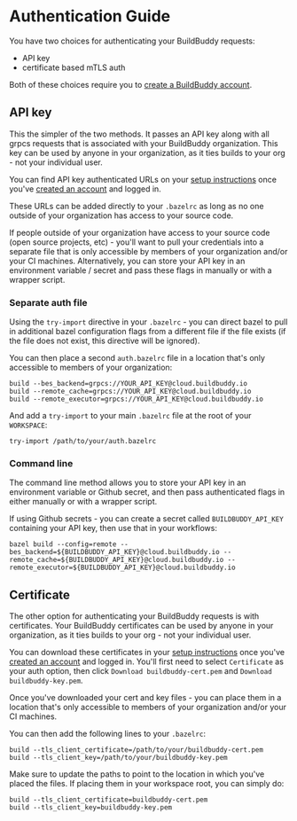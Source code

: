 <!--
{
  "name": "Authentication Guide",
  "category": "5f18d20522eec65d44a3c1cd",
  "priority": 950
}
-->

# Authentication Guide

You have two choices for authenticating your BuildBuddy requests:

- API key
- certificate based mTLS auth

Both of these choices require you to [create a BuildBuddy account](http://app.buildbuddy.io/).

## API key

This the simpler of the two methods. It passes an API key along with all grpcs requests that is associated with your BuildBuddy organization. This key can be used by anyone in your organization, as it ties builds to your org - not your individual user.

You can find API key authenticated URLs on your [setup instructions](https://app.buildbuddy.io/docs/setup/) once you've [created an account](<(http://app.buildbuddy.io/)>) and logged in.

These URLs can be added directly to your `.bazelrc` as long as no one outside of your organization has access to your source code.

If people outside of your organization have access to your source code (open source projects, etc) - you'll want to pull your credentials into a separate file that is only accessible by members of your organization and/or your CI machines. Alternatively, you can store your API key in an environment variable / secret and pass these flags in manually or with a wrapper script.

### Separate auth file

Using the `try-import` directive in your `.bazelrc` - you can direct bazel to pull in additional bazel configuration flags from a different file if the file exists (if the file does not exist, this directive will be ignored).

You can then place a second `auth.bazelrc` file in a location that's only accessible to members of your organization:

```
build --bes_backend=grpcs://YOUR_API_KEY@cloud.buildbuddy.io
build --remote_cache=grpcs://YOUR_API_KEY@cloud.buildbuddy.io
build --remote_executor=grpcs://YOUR_API_KEY@cloud.buildbuddy.io
```

And add a `try-import` to your main `.bazelrc` file at the root of your `WORKSPACE`:

```
try-import /path/to/your/auth.bazelrc
```

### Command line

The command line method allows you to store your API key in an environment variable or Github secret, and then pass authenticated flags in either manually or with a wrapper script.

If using Github secrets - you can create a secret called `BUILDBUDDY_API_KEY` containing your API key, then use that in your workflows:

```
bazel build --config=remote --bes_backend=${BUILDBUDDY_API_KEY}@cloud.buildbuddy.io --remote_cache=${BUILDBUDDY_API_KEY}@cloud.buildbuddy.io --remote_executor=${BUILDBUDDY_API_KEY}@cloud.buildbuddy.io
```

## Certificate

The other option for authenticating your BuildBuddy requests is with certificates. Your BuildBuddy certificates can be used by anyone in your organization, as it ties builds to your org - not your individual user.

You can download these certificates in your [setup instructions](https://app.buildbuddy.io/docs/setup/) once you've [created an account](http://app.buildbuddy.io/) and logged in. You'll first need to select `Certificate` as your auth option, then click `Download buildbuddy-cert.pem` and `Download buildbuddy-key.pem`.

Once you've downloaded your cert and key files - you can place them in a location that's only accessible to members of your organization and/or your CI machines.

You can then add the following lines to your `.bazelrc`:

```
build --tls_client_certificate=/path/to/your/buildbuddy-cert.pem
build --tls_client_key=/path/to/your/buildbuddy-key.pem
```

Make sure to update the paths to point to the location in which you've placed the files. If placing them in your workspace root, you can simply do:

```
build --tls_client_certificate=buildbuddy-cert.pem
build --tls_client_key=buildbuddy-key.pem
```
